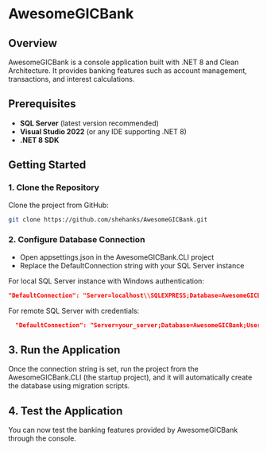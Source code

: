 # AwesomeGICBank

## Overview
AwesomeGICBank is a console application built with .NET 8 and Clean Architecture. It provides banking features such as account management, transactions, and interest calculations.

## Prerequisites
- **SQL Server** (latest version recommended)
- **Visual Studio 2022** (or any IDE supporting .NET 8)
- **.NET 8 SDK**

## Getting Started

### 1. Clone the Repository
Clone the project from GitHub:
```bash
git clone https://github.com/shehanks/AwesomeGICBank.git
```

### 2. Configure Database Connection
- Open appsettings.json in the AwesomeGICBank.CLI project
- Replace the DefaultConnection string with your SQL Server instance
  
For local SQL Server instance with Windows authentication:
  ```json
  "DefaultConnection": "Server=localhost\\SQLEXPRESS;Database=AwesomeGICBank;Trusted_Connection=True;TrustServerCertificate=True"
  ```
For remote SQL Server with credentials:
```json
  "DefaultConnection": "Server=your_server;Database=AwesomeGICBank;User Id=your_username;Password=your_password;TrustServerCertificate=True"
  ```

## 3. Run the Application
Once the connection string is set, run the project from the AwesomeGICBank.CLI (the startup project), 
and it will automatically create the database using migration scripts.


## 4. Test the Application
You can now test the banking features provided by AwesomeGICBank through the console.

